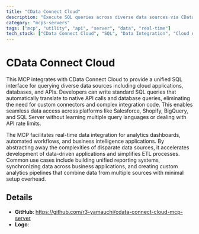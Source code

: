 ```yaml
---
title: "CData Connect Cloud"
description: "Execute SQL queries across diverse data sources via CData Connect Cloud for unified data integration in analytics and workflows."
category: "mcps-servers"
tags: ["mcp", "utility", "api", "server", "data", "real-time"]
tech_stack: ["CData Connect Cloud", "SQL", "Data Integration", "Cloud APIs", "Analytics"]
---
```


# CData Connect Cloud

This MCP integrates with CData Connect Cloud to provide a unified SQL interface for querying diverse data sources including cloud applications, databases, and APIs. Developers can write standard SQL queries that automatically translate to native API calls and database queries, eliminating the need for custom connectors and complex integration code. This enables seamless data access across platforms like Salesforce, Shopify, BigQuery, and SQL Server without learning multiple query languages or dealing with API rate limits.

The MCP facilitates real-time data integration for analytics dashboards, automated workflows, and business intelligence applications. By abstracting away the complexities of disparate data sources, it accelerates development of data-driven applications and simplifies ETL processes. Common use cases include building unified reporting systems, synchronizing data across business applications, and creating custom analytics pipelines that combine data from multiple sources with minimal setup overhead.

## Details

- **GitHub**: https://github.com/r3-yamauchi/cdata-connect-cloud-mcp-server
- **Logo**: 
